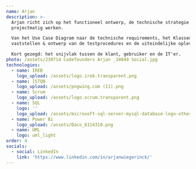 ```yaml
---
name: Arjan
description: >-
  Arjan richt zich op het functioneel ontwerp, de technische strategie en het
  projectmatig werken.  

  Van het Use Case Diagram naar de technische requirements, het Klassediagram,
  vaststellen & ontwerp van de testprocedures en de uiteindelijke oplevering.

  Kort gezegd: het snijvlak tussen de klant, gebruiker en de IT'er. 
photo: /assets/230714 Codefounders Arjan _34849 Social.jpg
technologies:
  - name: IREB
    logo_upload: /assets/logo.ireb.transparent.png
  - name: ISTQB
    logo_upload: /assets/pngwing.com (11).png
  - name: Scrum
    logo_upload: /assets/logo.scrum.transparent.png
  - name: SQL
    logo: ''
    logo_upload: /assets/microsoft-sql-server-mysql-database-logo-others-small.png
  - name: Power Bi
    logo_upload: /assets/Daco_6114310.png
  - name: UML
    logo: uml_light
order: 4
socials:
  - social: LinkedIn
    link: 'https://www.linkedin.com/in/arjanwiegerinck/'
---
```





























